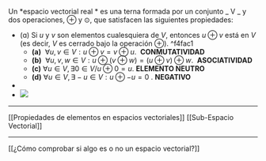Un  *espacio vectorial real *  es una terna formada por un conjunto _ V _ y dos operaciones, $⊕$ y $⊙$, que satisfacen las siguientes propiedades:
- (ɑ) Si $u$ y $v$ son elementos cualesquiera de $V$, entonces $u ⊕ v$ está en $V$ (es decir, $V$ es cerrado bajo la operación $⊕$).   ^f4fac1
	- **(a)**  $∀  u,v  ∈ V: u  ⊕  v = v  ⊕  u$.  **CONMUTATIVIDAD**   
	- **(b)**  $∀  u,v,w  ∈ V: u  ⊕  ( v  ⊕  w ) = (   u  ⊕   v )  ⊕  w$.  **ASOCIATIVIDAD**   
	- **(c)** $∀  u  ∈ V, ∃  0  ∈ V /  u  ⊕  0 =   u$. **ELEMENTO NEUTRO**   
	- **(d)** $∀  u  ∈ V, ∃  -u  ∈ V :  u  ⊕  -u = 0$ . **NEGATIVO** 
- 
- ![](http://127.0.0.1:37387/paste-aa0b5921962d5aa7520eaa7b5d1e7a59bb255206.jpg)
***
[[Propiedades de elementos en espacios vectoriales]]
[[Sub-Espacio Vectorial]]
***
[[¿Cómo comprobar si algo es o no un espacio vectorial?]]
